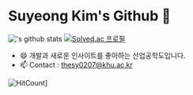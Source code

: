 # Suyeong Kim's Github 👋
!['s github stats](https://github-readme-stats.vercel.app/api?username=ShiningSu0&show_icons=true)
[![Solved.ac
프로필](http://mazassumnida.wtf/api/generate_badge?boj=thesy0207)](https://solved.ac/thesy0207)

- 😄 개발과 새로운 인사이트를 좋아하는 산업공학도입니다.
- 📫 Contact : thesy0207@khu.ac.kr

![HitCount](https://github.com/ShiningSu0)]

<!--
**ShiningSu0/ShiningSu0** is a ✨ _special_ ✨ repository because its `README.md` (this file) appears on your GitHub profile.

Here are some ideas to get you started:

- 🔭 I’m currently working on ...
###- 🌱 I’m currently learning ...
- 👯 I’m looking to collaborate on ...
- 🤔 I’m looking for help with ...
- 💬 Ask me about ...
- 📫 How to reach me: ...
- 😄 Pronouns: ...
- ⚡ Fun fact: ...
-->
